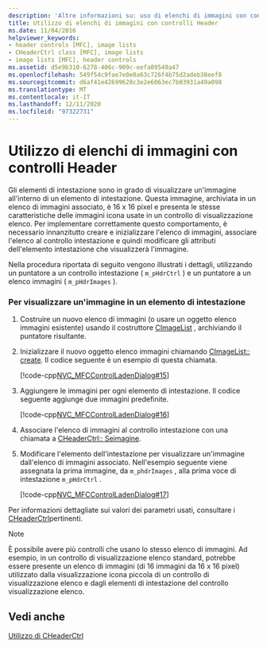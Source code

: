 ```yaml
---
description: 'Altre informazioni su: uso di elenchi di immagini con controlli Header'
title: Utilizzo di elenchi di immagini con controlli Header
ms.date: 11/04/2016
helpviewer_keywords:
- header controls [MFC], image lists
- CHeaderCtrl class [MFC], image lists
- image lists [MFC], header controls
ms.assetid: d5e9b310-6278-406c-909c-eefa09549a47
ms.openlocfilehash: 549f54c9fae7e0e0a63c726f4b75d2adeb38eef8
ms.sourcegitcommit: d6af41e42699628c3e2e6063ec7b03931a49a098
ms.translationtype: MT
ms.contentlocale: it-IT
ms.lasthandoff: 12/11/2020
ms.locfileid: "97322731"
---
```

# <a name="using-image-lists-with-header-controls"></a>Utilizzo di elenchi di immagini con controlli Header

Gli elementi di intestazione sono in grado di visualizzare un'immagine all'interno di un elemento di intestazione. Questa immagine, archiviata in un elenco di immagini associato, è 16 x 16 pixel e presenta le stesse caratteristiche delle immagini icona usate in un controllo di visualizzazione elenco. Per implementare correttamente questo comportamento, è necessario innanzitutto creare e inizializzare l'elenco di immagini, associare l'elenco al controllo intestazione e quindi modificare gli attributi dell'elemento intestazione che visualizzerà l'immagine.

Nella procedura riportata di seguito vengono illustrati i dettagli, utilizzando un puntatore a un controllo intestazione ( `m_pHdrCtrl` ) e un puntatore a un elenco immagini ( `m_pHdrImages` ).

### <a name="to-display-an-image-in-a-header-item"></a>Per visualizzare un'immagine in un elemento di intestazione

1. Costruire un nuovo elenco di immagini (o usare un oggetto elenco immagini esistente) usando il costruttore [CImageList](../mfc/reference/cimagelist-class.md) , archiviando il puntatore risultante.

1. Inizializzare il nuovo oggetto elenco immagini chiamando [CImageList:: create](../mfc/reference/cimagelist-class.md#create). Il codice seguente è un esempio di questa chiamata.

   [!code-cpp[NVC_MFCControlLadenDialog#15](../mfc/codesnippet/cpp/using-image-lists-with-header-controls_1.cpp)]

1. Aggiungere le immagini per ogni elemento di intestazione. Il codice seguente aggiunge due immagini predefinite.

   [!code-cpp[NVC_MFCControlLadenDialog#16](../mfc/codesnippet/cpp/using-image-lists-with-header-controls_2.cpp)]

1. Associare l'elenco di immagini al controllo intestazione con una chiamata a [CHeaderCtrl:: Seimagine](../mfc/reference/cheaderctrl-class.md#setimagelist).

1. Modificare l'elemento dell'intestazione per visualizzare un'immagine dall'elenco di immagini associato. Nell'esempio seguente viene assegnata la prima immagine, da `m_phdrImages` , alla prima voce di intestazione `m_pHdrCtrl` .

   [!code-cpp[NVC_MFCControlLadenDialog#17](../mfc/codesnippet/cpp/using-image-lists-with-header-controls_3.cpp)]

Per informazioni dettagliate sui valori dei parametri usati, consultare i [CHeaderCtrl](../mfc/reference/cheaderctrl-class.md)pertinenti.

> [!NOTE]
> È possibile avere più controlli che usano lo stesso elenco di immagini. Ad esempio, in un controllo di visualizzazione elenco standard, potrebbe essere presente un elenco di immagini (di 16 immagini da 16 x 16 pixel) utilizzato dalla visualizzazione icona piccola di un controllo di visualizzazione elenco e dagli elementi di intestazione del controllo visualizzazione elenco.

## <a name="see-also"></a>Vedi anche

[Utilizzo di CHeaderCtrl](../mfc/using-cheaderctrl.md)
